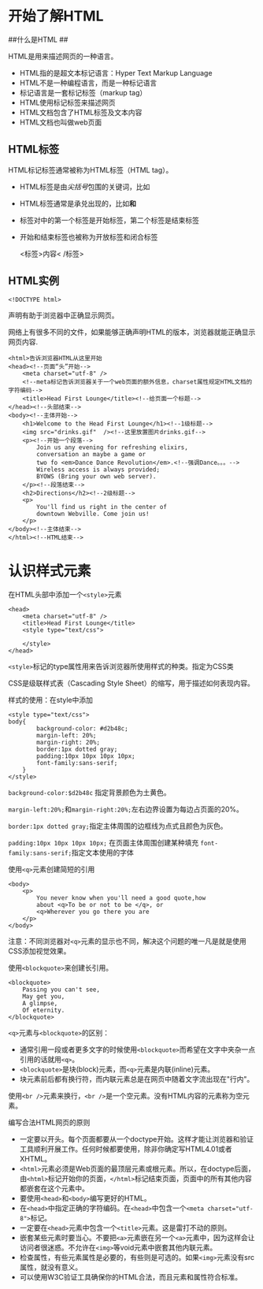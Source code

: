 
# 开始了解HTML #
##什么是HTML ##

HTML是用来描述网页的一种语言。

- HTML指的是超文本标记语言：Hyper Text Markup Language
- HTML不是一种编程语言，而是一种标记语言
- 标记语言是一套标记标签（markup tag）
- HTML使用标记标签来描述网页
- HTML文档包含了HTML标签及文本内容
- HTML文档也叫做web页面
## HTML标签 ##
HTML标记标签通常被称为HTML标签（HTML tag）。

* HTML标签是由*尖括号*包围的关键词，比如<html>
* HTML标签通常是承兑出现的，比如<b>和</b>
* 标签对中的第一个标签是开始标签，第二个标签是结束标签
* 开始和结束标签也被称为开放标签和闭合标签

    <标签>内容< /标签>
##  HTML实例  ##

    <!DOCTYPE html>
<!DOCTYPE>声明有助于浏览器中正确显示网页。
网络上有很多不同的文件，如果能够正确声明HTML的版本，浏览器就能正确显示网页内容.

	<html>告诉浏览器HTML从这里开始
	<head><!--页面“头”开始-->
		<meta charset="utf-8" />	
		<!--meta标记告诉浏览器关于一个web页面的额外信息，charset属性规定HTML文档的字符编码-->
		<title>Head First Lounge</title><!--给页面一个标题-->
	</head><!--头部结束-->
	<body><!--主体开始-->
		<h1>Welcome to the Head First Lounge</h1><!--1级标题-->
		<img src="drinks.gif"  /><!--这里放置图片drinks.gif-->
		<p><!--开始一个段落-->
			Join us any evening for refreshing elixirs,
			conversation an maybe a game or 
			two fo <em>Dance Dance Revolution</em>.<!--强调Dance。。。-->
			Wireless access is always provided;
			BYOWS (Bring your own web server).
		</p><!--段落结束-->
		<h2>Directions</h2><!--2级标题-->
		<p>
			You'll find us right in the center of
			downtown Webville. Come join us!
		</p>
	</body><!--主体结束-->
    </html><!--HTML结束-->

# 认识样式元素 #
在HTML头部中添加一个`<style>`元素

	<head>
		<meta charset="utf-8" />	
		<title>Head First Lounge</title>
		<style type="text/css">
	
		</style>
	</head>

`<style>`标记的type属性用来告诉浏览器所使用样式的种类。指定为CSS类

CSS是级联样式表（Cascading Style Sheet）的缩写，用于描述如何表现内容。

样式的使用：在style中添加

	<style type="text/css">
	body{
			background-color: #d2b48c;
			margin-left: 20%;
			margin-right: 20%;
			border:1px dotted gray;
			padding:10px 10px 10px 10px;
			font-family:sans-serif;
		}	
	</style>

`background-color:$d2b48c` 指定背景颜色为土黄色。

`margin-left:20%;`和`margin-right:20%;`左右边界设置为每边占页面的20%。

`border:1px dotted gray;`指定主体周围的边框线为点式且颜色为灰色。

`padding:10px 10px 10px 10px;` 在页面主体周围创建某种填充
`font-family:sans-serif;`指定文本使用的字体



使用`<q>`元素创建简短的引用

	<body>
		<p>
			You never know when you'll need a good quote,how
			about <q>To be or not to be </q>, or
		    <q>Wherever you go there you are 
		</p>
	</body>
注意：不同浏览器对`<q>`元素的显示也不同，解决这个问题的唯一凡是就是使用CSS添加视觉效果。

使用`<blockquote>`来创建长引用。
	
	<blockquote>
		Passing you can't see,
		May get you,
		A glimpse,
		Of eternity.
	</blockquote>
`<q>`元素与`<blockquote>`的区别：

- 通常引用一段或者更多文字的时候使用`<blockquote>`而希望在文字中夹杂一点引用的话就用`<q>`。
- `<blockquote>`是块(block)元素，而`<q>`元素是内联(inline)元素。
- 块元素前后都有换行符，而内联元素总是在网页中随着文字流出现在"行内"。

使用`<br />`元素来换行，`<br />`是一个空元素。没有HTML内容的元素称为空元素。

编写合法HTML网页的原则

- 一定要以<doctype>开头。每个页面都要从一个doctype开始。这样才能让浏览器和验证工具顺利开展工作。任何时候都要使用<!DOCTYPE HTML>，除非你确定写HTML4.01或者XHTML。
- `<html>`元素必须是Web页面的最顶层元素或根元素。所以，在doctype后面，由`<html>`标记开始你的页面，`</html>`标记结束页面，页面中的所有其他内容都嵌套在这个元素中。
- 要使用`<head>`和`<body>`编写更好的HTML。
- 在`<head>`中指定正确的字符编码。在`<head>`中包含一个`<meta charset="utf-8">`标记。 
- 一定要在`<head>`元素中包含一个`<title>`元素。这是雷打不动的原则。
- 嵌套某些元素时要当心。不要把`<a>`元素嵌在另一个`<a>`元素中，因为这样会让访问者很迷惑。不允许在`<img>`等void元素中嵌套其他内联元素。
- 检查属性，有些元素属性是必要的，有些则是可选的。如果`<img>`元素没有src属性，就没有意义。
- 可以使用W3C验证工具确保你的HTML合法，而且元素和属性符合标准。
